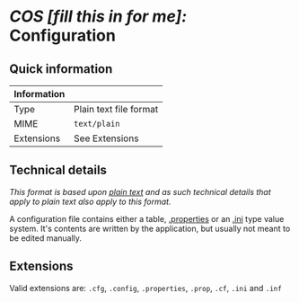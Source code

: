 # *COS [fill this in for me]:* Configuration

## Quick information

| Information |                           |
| ----------- | ------------------------- |
| Type        | Plain text file format    |
| MIME        | `text/plain`              |
| Extensions  | See Extensions            |

## Technical details

*This format is based upon [plain text](/File%20Formats/Documents/Plain%20Text.md) and as such technical details that apply to plain text also apply to this format.*

A configuration file contains either a table, [.properties](https://en.wikipedia.org/wiki/.properties#Format) or an [.ini](https://en.wikipedia.org/wiki/INI_file#Format) type value system. It's contents are written by the application, but usually not meant to be edited manually.

## Extensions

Valid extensions are: `.cfg`, `.config`, `.properties`, `.prop`, `.cf`, `.ini` and `.inf`
